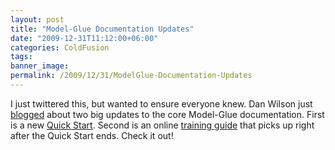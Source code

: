 ```yaml
---
layout: post
title: "Model-Glue Documentation Updates"
date: "2009-12-31T11:12:00+06:00"
categories: ColdFusion 
tags: 
banner_image: 
permalink: /2009/12/31/ModelGlue-Documentation-Updates
---
```


I just twittered this, but wanted to ensure everyone knew. Dan Wilson just <a href="http://www.model-glue.com/blog/index.cfm/2009/12/31/New-Online-ModelGlue-3-Training-Course">blogged</a> about two big updates to the core Model-Glue documentation. First is a new <a href="http://docs.model-glue.com/wiki/QuickStart#Quickstart">Quick Start</a>. Second is an online <a href="http://docs.model-glue.com/wiki/Training">training guide</a> that picks up right after the Quick Start ends. Check it out!